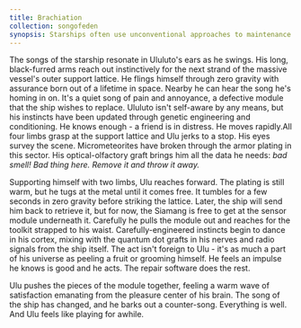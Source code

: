 ```yaml
---
title: Brachiation
collection: songofeden
synopsis: Starships often use unconventional approaches to maintenance.
---
```


The songs of the starship resonate in Ululuto's ears as he swings. His long, black-furred arms reach out instinctively for the next strand of the massive vessel's outer support lattice. He flings himself through zero gravity with assurance born out of a lifetime in space. Nearby he can hear the song he's homing in on. It's a quiet song of pain and annoyance, a defective module that the ship wishes to replace. Ululuto isn't self-aware by any means, but his instincts have been updated through genetic engineering and conditioning. He knows enough - a friend is in distress. He moves rapidly.All four limbs grasp at the support lattice and Ulu jerks to a stop. His eyes survey the scene. Micrometeorites have broken through the armor plating in this sector. His optical-olfactory graft brings him all the data he needs: *bad smell! Bad thing here. Remove it and throw it away.*

Supporting himself with two limbs, Ulu reaches forward. The plating is still warm, but he tugs at the metal until it comes free. It tumbles for a few seconds in zero gravity before striking the lattice. Later, the ship will send him back to retrieve it, but for now, the Siamang is free to get at the sensor module underneath it. Carefully he pulls the module out and reaches for the toolkit strapped to his waist. Carefully-engineered instincts begin to dance in his cortex, mixing with the quantum dot grafts in his nerves and radio signals from the ship itself. The act isn't foreign to Ulu - it's as much a part of his universe as peeling a fruit or grooming himself. He feels an impulse he knows is good and he acts. The repair software does the rest.

Ulu pushes the pieces of the module together, feeling a warm wave of satisfaction emanating from the pleasure center of his brain. The song of the ship has changed, and he barks out a counter-song. Everything is well. And Ulu feels like playing for awhile.
